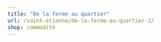 ```yaml
---
title: "De la ferme au quartier"
url: /saint-etienne/de-la-ferme-au-quartier-2/
shop: commodité
---
```

